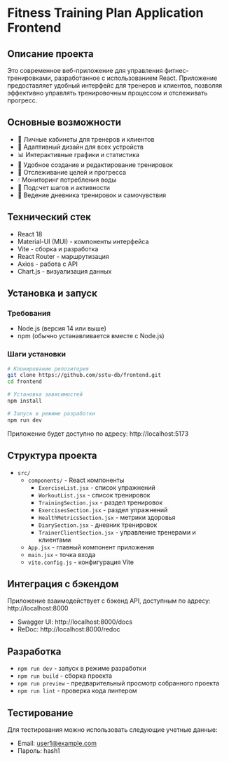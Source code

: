 # Fitness Training Plan Application Frontend

## Описание проекта
Это современное веб-приложение для управления фитнес-тренировками, разработанное с использованием React. Приложение предоставляет удобный интерфейс для тренеров и клиентов, позволяя эффективно управлять тренировочным процессом и отслеживать прогресс.

## Основные возможности
- 👤 Личные кабинеты для тренеров и клиентов
- 📱 Адаптивный дизайн для всех устройств
- 📊 Интерактивные графики и статистика
- 📝 Удобное создание и редактирование тренировок
- 🎯 Отслеживание целей и прогресса
- 💧 Мониторинг потребления воды
- 👣 Подсчет шагов и активности
- 📔 Ведение дневника тренировок и самочувствия

## Технический стек
- React 18
- Material-UI (MUI) - компоненты интерфейса
- Vite - сборка и разработка
- React Router - маршрутизация
- Axios - работа с API
- Chart.js - визуализация данных

## Установка и запуск

### Требования
- Node.js (версия 14 или выше)
- npm (обычно устанавливается вместе с Node.js)

### Шаги установки
```bash
# Клонирование репозитория
git clone https://github.com/sstu-db/frontend.git
cd frontend

# Установка зависимостей
npm install

# Запуск в режиме разработки
npm run dev
```

Приложение будет доступно по адресу: http://localhost:5173

## Структура проекта
- `src/`
  - `components/` - React компоненты
    - `ExerciseList.jsx` - список упражнений
    - `WorkoutList.jsx` - список тренировок
    - `TrainingSection.jsx` - раздел тренировок
    - `ExercisesSection.jsx` - раздел упражнений
    - `HealthMetricsSection.jsx` - метрики здоровья
    - `DiarySection.jsx` - дневник тренировок
    - `TrainerClientSection.jsx` - управление тренерами и клиентами
  - `App.jsx` - главный компонент приложения
  - `main.jsx` - точка входа
  - `vite.config.js` - конфигурация Vite

## Интеграция с бэкендом
Приложение взаимодействует с бэкенд API, доступным по адресу: http://localhost:8000
- Swagger UI: http://localhost:8000/docs
- ReDoc: http://localhost:8000/redoc

## Разработка
- `npm run dev` - запуск в режиме разработки
- `npm run build` - сборка проекта
- `npm run preview` - предварительный просмотр собранного проекта
- `npm run lint` - проверка кода линтером

## Тестирование
Для тестирования можно использовать следующие учетные данные:
- Email: user1@example.com
- Пароль: hash1

